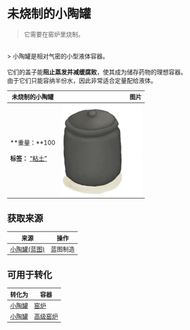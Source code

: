 # 未烧制的小陶罐  
> 它需要在窑炉里烧制。  
<br>  
> 小陶罐是相对气密的小型液体容器。<br><br>它们的盖子能<b>阻止蒸发并减缓腐败</b>，使其成为储存药物的理想容器。<br>由于它们只能容纳半份水，因此非常适合定量配给液体。  
  
  未烧制的小陶罐  |   图片   
 ----  |  ----:   
 **重量：**100<br><br>**标签：**	[“粘土”](tag_Clay.md)  |  <img decoding="async" src="Sprite/ClayJar.png" href="a.md" style="max-width:300px;max-height:300px;">   
  
## 获取来源  
来源  |  操作  
----  |  ----  
[小陶罐(蓝图)](Bp_ClayJar.md)  |  蓝图制造  
## 可用于转化  
转化为  |  容器  
----  |  ----  
[小陶罐](ClayJar.md)  |  [窑炉](Kiln.md)  
[小陶罐](ClayJar.md)  |  [高级窑炉](KilnAdvanced.md)  


<script>document.title="未烧制的小陶罐 - 卡牌生存百科 Card Survival Wiki";</script>